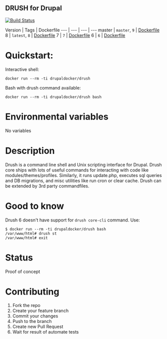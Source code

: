 DRUSH for Drupal
-----------------------

[![Build Status](https://travis-ci.org/drupal-docker/drush.svg?branch=master)](https://travis-ci.org/drupal-docker/drush)


Version | Tags | Dockerfile
--- | --- | --- | ---
master | `master`, `9` | [Dockerfile](https://github.com/drupal-docker/drush/blob/master/master/Dockerfile)
8 | `latest`, `8` | [Dockerfile](https://github.com/drupal-docker/drush/blob/master/8/Dockerfile)
7 | `7` | [Dockerfile](https://github.com/drupal-docker/drush/blob/master/7/Dockerfile)
6 | `6` | [Dockerfile](https://github.com/drupal-docker/drush/blob/master/6/Dockerfile)

# Quickstart:

Interactive shell:
````
docker run --rm -ti drupaldocker/drush
````
Bash with drush command available:
````
docker run --rm -ti drupaldocker/drush bash
````

# Environmental variables

No variables

# Description

Drush is a command line shell and Unix scripting interface for Drupal. Drush core ships with lots of useful commands for interacting with code like modules/themes/profiles. Similarly, it runs update.php, executes sql queries and DB migrations, and misc utilities like run cron or clear cache. Drush can be extended by 3rd party commandfiles.

# Good to know

Drush 6 doesn't have support for `drush core-cli` command. Use:
````
$ docker run --rm -ti drupaldocker/drush bash
/var/www/html# drush st
/var/www/html# exit
````

# Status

Proof of concept

# Contributing

1. Fork the repo
1. Create your feature branch
1. Commit your changes
1. Push to the branch
1. Create new Pull Request
1. Wait for result of automate tests
